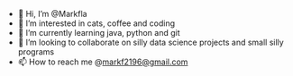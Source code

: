 - 👋 Hi, I’m @Markfla
- 👀 I’m interested in cats, coffee and coding
- 🌱 I’m currently learning java, python and git
- 💞️ I’m looking to collaborate on silly data science projects and small silly programs
- 📫 How to reach me @markf2196@gmail.com

<!---
Markfla/Markfla is a ✨ special ✨ repository because its `README.md` (this file) appears on your GitHub profile.
You can click the Preview link to take a look at your changes.
--->
